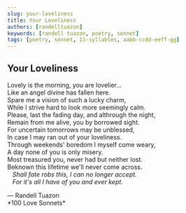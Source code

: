```yaml
---
slug: your-loveliness
title: Your Loveliness
authors: [randelltuazon]
keywords: [randell tuazon, poetry, sonnet]
tags: [poetry, sonnet, 11-syllables, aabb-ccdd-eeff-gg]
---
```


## Your Loveliness

Lovely is the morning, you are lovelier...  
Like an angel divine has fallen here.  
Spare me a vision of such a lucky charm,  
While I strive hard to look more seemingly calm.  
Please, last the fading day, and althrough the night,  
Remain from me alive, you by borrowed sight.  
For uncertain tomorrows may be unblessed,  
In case I may ran out of your loveliness.  
Through weekends' boredom I myself come weary,  
A day none of you is only misery.  
Most treasured you, never had but neither lost.  
Beknown this lifetime we'll never come across.  
&nbsp;&nbsp; *Shall fate robs this, I can no longer accept.*  
&nbsp;&nbsp; *For it's all I have of you and ever kept.*  

<footer>
  — Randell Tuazon 
  <div class="text-xs mt-2 text-stone-500">*100 Love Sonnets*</div>
</footer>

